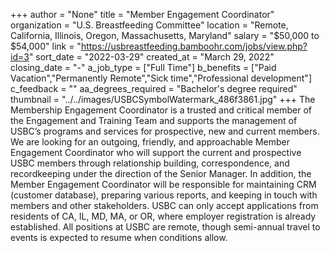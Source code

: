 +++
author = "None"
title = "Member Engagement Coordinator"
organization = "U.S. Breastfeeding Committee"
location = "Remote, California, Illinois, Oregon, Massachusetts, Maryland"
salary = "$50,000 to $54,000"
link = "https://usbreastfeeding.bamboohr.com/jobs/view.php?id=3"
sort_date = "2022-03-29"
created_at = "March 29, 2022"
closing_date = "-"
a_job_type = ["Full Time"]
b_benefits = ["Paid Vacation","Permanently Remote","Sick time","Professional development"]
c_feedback = ""
aa_degrees_required = "Bachelor's degree required"
thumbnail = "../../images/USBCSymbolWatermark_486f3861.jpg"
+++
The Membership Engagement Coordinator is a trusted and critical member of the Engagement and Training Team and supports the management of USBC’s programs and services for prospective, new and current members. We are looking for an outgoing, friendly, and approachable Member Engagement Coordinator who will support the current and prospective USBC members through relationship building, correspondence, and recordkeeping under the direction of the Senior Manager. In addition, the Member Engagement Coordinator will be responsible for maintaining CRM (customer database), preparing various reports, and keeping in touch with members and other stakeholders.
USBC can only accept applications from residents of CA, IL, MD, MA, or OR, where employer registration is already established. All positions at USBC are remote, though semi-annual travel to events is expected to resume when conditions allow. 